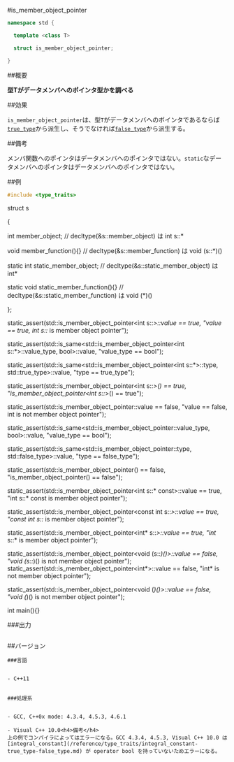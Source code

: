 #is_member_object_pointer
```cpp
namespace std {

  template <class T>

  struct is_member_object_pointer;

}
```

##概要

<b>型Tがデータメンバへのポインタ型かを調べる</b>


##効果

`is_member_object_pointer`は、型`T`がデータメンバへのポインタであるならば[`true_type`](/reference/type_traits/integral_constant-true_type-false_type.md)から派生し、そうでなければ[`false_type`](/reference/type_traits/integral_constant-true_type-false_type.md)から派生する。


##備考

メンバ関数へのポインタはデータメンバへのポインタではない。`static`なデータメンバへのポインタはデータメンバへのポインタではない。


##例

```cpp
#include <type_traits>
```

struct s

{

  int member_object;                     // decltype(&s::member_object) は int s::*

  void member_function(){}               // decltype(&s::member_function) は void (s::*)()

  static int static_member_object;       // decltype(&s::static_member_object) は int*

  static void static_member_function(){} // decltype(&s::static_member_function) は void (*)()

};


static_assert(std::is_member_object_pointer<int s::*>::value == true, "value == true, int s::* is member object pointer");

static_assert(std::is_same<std::is_member_object_pointer<int s::*>::value_type, bool>::value, "value_type == bool");

static_assert(std::is_same<std::is_member_object_pointer<int s::*>::type, std::true_type>::value, "type == true_type");

static_assert(std::is_member_object_pointer<int s::*>() == true, "is_member_object_pointer<int s::*>() == true");


static_assert(std::is_member_object_pointer<int>::value == false, "value == false, int is not member object pointer");

static_assert(std::is_same<std::is_member_object_pointer<int>::value_type, bool>::value, "value_type == bool");

static_assert(std::is_same<std::is_member_object_pointer<int>::type, std::false_type>::value, "type == false_type");

static_assert(std::is_member_object_pointer<int>() == false, "is_member_object_pointer<int>() == false");


static_assert(std::is_member_object_pointer<int s::* const>::value == true, "int s::* const is member object pointer");

static_assert(std::is_member_object_pointer<const int s::*>::value == true, "const int s::* is member object pointer");

static_assert(std::is_member_object_pointer<int* s::*>::value == true, "int* s::* is member object pointer");


static_assert(std::is_member_object_pointer<void (s::*)()>::value == false, "void (s::*)() is not member object pointer");
static_assert(std::is_member_object_pointer<int*>::value == false, "int* is not member object pointer");

static_assert(std::is_member_object_pointer<void (*)()>::value == false, "void (*)() is not member object pointer");


int main(){}




###出力

```cpp
```

##バージョン
```
###言語


- C++11


###処理系


- GCC, C++0x mode: 4.3.4, 4.5.3, 4.6.1

- Visual C++ 10.0<h4>備考</h4>
上の例でコンパイラによってはエラーになる。GCC 4.3.4, 4.5.3, Visual C++ 10.0 は [integral_constant](/reference/type_traits/integral_constant-true_type-false_type.md) が operator bool を持っていないためエラーになる。

